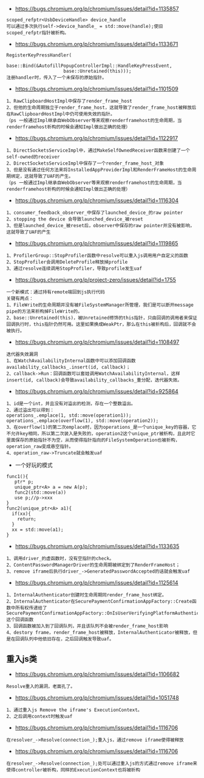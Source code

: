 - https://bugs.chromium.org/p/chromium/issues/detail?id=1135857
```
scoped_refptr<UsbDeviceHandle> device_handle
可以通过多次执行self->device_handle_ = std::move(handle);使旧scoped_refptr指针被析构。
```

- https://bugs.chromium.org/p/chromium/issues/detail?id=1133671
```
RegisterKeyPressHandler(
          base::Bind(&AutofillPopupControllerImpl::HandleKeyPressEvent,
                     base::Unretained(this)));
注册handler时，传入了一个未保存的原始指针。
```


- https://bugs.chromium.org/p/chromium/issues/detail?id=1101509
```
1、RawClipboardHostImpl中保存了render_frame_host
2、但他的生命周期独立于render_frame_host，这就导致了render_frame_host被释放后在RawClipboardHostImpl中仍可使用失效的指针。
（ps 一般通过Impl继承自WebObserver等来观察renderframehost的生命周期，当renderframehost析构的时候会通知Impl做出正确的处理）
```

- https://bugs.chromium.org/p/chromium/issues/detail?id=1122917
```
1、DirectSocketsServiceImpl中，通过MakeSelfOwnedReceiver函数来创建了一个self-owned的receiver
2、DirectSocketsServiceImpl中保存了一个render_frame_host_对象
3、但是没有通过任何方法来将InstalledAppProviderImpl和RenderFrameHost的生命周期绑定，这就导致了UAF的产生。
（ps 一般通过Impl继承自WebObserver等来观察renderframehost的生命周期，当renderframehost析构的时候会通知Impl做出正确的处理）
```

- https://bugs.chromium.org/p/chromium/issues/detail?id=1116304
```
1、consumer_feedback_observer_中保存了launched_device_的raw pointer
2、stopping the device 会导致launched_device_被reset
3、但是launched_device_被reset后，observer中保存的raw pointer并没有被影响，这就导致了UAF的产生
```

- https://bugs.chromium.org/p/chromium/issues/detail?id=1119865
```
1、ProfilerGroup::StopProfiler函数中resolve可以重入js调用用户自定义的函数
2、StopProfiler会调用DeleteProfile释放掉profile
3、通过resolve连续调用StopProfiler，导致profile发生uaf
```

- https://bugs.chromium.org/p/project-zero/issues/detail?id=1755  
```
一个新模式：通过持有remote端回到js执行代码
关键有两点：
1、FileWrite的生命周期并没有被FileSystemManager所管理，我们是可以断开message pipe的方法来析构掉FileWrite的。
2、base::Unretained(this)，被Unretained修饰的this指针，只由回调的调用者来保证回调执行时，this指针仍然可用。这里如果换成WeakPtr，那么在this被析构后，回调就不会被执行。
```

- https://bugs.chromium.org/p/chromium/issues/detail?id=1108497
```
迭代器失效漏洞
1、在WatchAvailabilityInternal函数中可以添加回调函数availability_callbacks_.insert(id, callback)；
2、callback->Run：回调函数可以套娃调用WatchAvailabilityInternal，这样insert(id, callback)会导致availability_callbacks_重分配，迭代器失效。
```
- https://bugs.chromium.org/p/chromium/issues/detail?id=925864
```
1、id是一个int，并且没有对溢出的检测，存在一个整数溢出。
2、通过溢出可以得到：
operations_.emplace(1, std::move(operation1));
operations_.emplace(overflow(1), std::move(operation2));
3、在overflow(1)的第二次emplace时，因为operations_是一个unique_key的容器，它不允许key相同，所以第二次装入是失败的，operation2这个unique_ptr被析构，且此时它里面保存的原始指针不为空，从而使得指针指向的FileSystemOperation也被析构，operation_raw变成悬空指针。
4、operation_raw->Truncate就会触发uaf
```

- 一个好玩的模式
```
func1(){
   ptr* p;
   unique_ptr<A> a = new A(p);
   func2(std::move(a))
   use p;//p->xxx
}
func2(unique_ptr<A> a1){
  if(xx){
    return;
  }
  xx = std::move(a1);
}
```

- https://bugs.chromium.org/p/chromium/issues/detail?id=1133635
```
1、调用driver_的虚函数时，没有空指针的check。
2、ContentPasswordManagerDriver的生命周期被绑定到了RenderFrameHost；
3、remove iframe后执行driver_->GeneratedPasswordAccepted的话就会触发uaf
```

- https://bugs.chromium.org/p/chromium/issues/detail?id=1125614
```
1、InternalAuthenticator创建时生命周期同render_frame_host绑定。
2、InternalAuthenticator在SecurePaymentConfirmationAppFactory::Create函数中所有权传递给了SecurePaymentConfirmationAppFactory::OnIsUserVerifyingPlatformAuthenticatorAvailable这个回调函数
3、回调函数被加入到了回调队列，并且该队列不会被render_frame_host影响
4、destory frame，render_frame_host被释放，InternalAuthenticator被释放，但是在回调队列中他依旧存在，之后回调触发导致uaf。
```


重入js类
-------
- https://bugs.chromium.org/p/chromium/issues/detail?id=1106682
```
Resolve重入的漏洞，老面孔了。
```

- https://bugs.chromium.org/p/chromium/issues/detail?id=1051748
```
1、通过重入js Remove the iframe's ExecutionContext。
2、之后调用context时触发uaf
```

- https://bugs.chromium.org/p/chromium/issues/detail?id=1116706
```
在resolver_->Resolve(connection_);重入js，通过remove iframe使得被释放
```

- https://bugs.chromium.org/p/chromium/issues/detail?id=1116706
```
在resolver_->Resolve(connection_);处可以通过重入js的方式通过remove iframe来使得controller被析构，同样的ExecutionContext也将被析构
```

